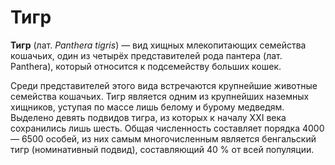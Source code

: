# Тигр

**Тигр** (лат. _Panthera tigris_) — вид хищных млекопитающих семейства кошачьих, один из четырёх представителей рода пантера (лат. Panthera), который относится к подсемейству больших кошек.

Среди представителей этого вида встречаются крупнейшие животные семейства кошачьих. Тигр является одним из крупнейших наземных хищников, уступая по массе лишь белому и бурому медведям. Выделено девять подвидов тигра, из которых к началу XXI века сохранились лишь шесть. Общая численность составляет порядка 4000 — 6500 особей, из них самым многочисленным является бенгальский тигр (номинативный подвид), составляющий 40 % от всей популяции.
